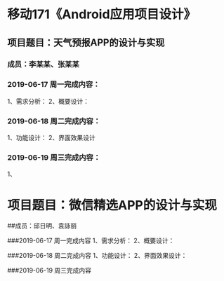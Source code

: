 # 移动171《Android应用项目设计》
## 项目题目：天气预报APP的设计与实现
### 成员：李某某、张某某

### 2019-06-17 周一完成内容：
1、需求分析：
2、概要设计：


### 2019-06-18 周二完成内容：
1、功能设计：
2、界面效果设计


### 2019-06-19 周三完成内容：
1、


# 项目题目：微信精选APP的设计与实现
##成员：邱日明、袁詠丽


###2019-06-17 周一完成内容
1、需求分析：
2、概要设计：


###2019-06-18 周二完成内容
1、功能设计：
2、界面效果设计：


###2019-06-19 周三完成内容


